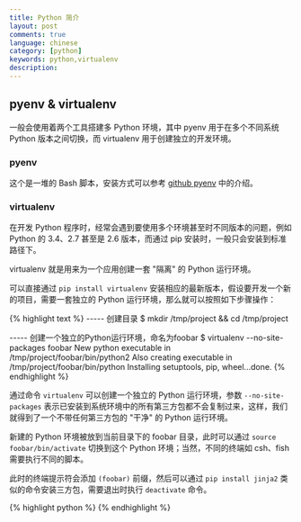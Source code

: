 ```yaml
---
title: Python 简介
layout: post
comments: true
language: chinese
category: [python]
keywords: python,virtualenv
description:
---
```


<!-- more -->


<!--
# 简介

![python exception hierarchy]({{ site.url }}/images/python/exception-hierarchy.png "python exception hierarchy"){: .pull-center}


在 ipython 中可以通过 BaseException.&lt;tab&gt; 查看属性，其中又两个成员变量 args-tuple 和 message-string(python2.6之后已经去除) 两个属性，在继承时可以覆盖两者。<br><br>

触发异常可以使用 raise ValueError("Some message") 。


# 异常处理方式

如果你在写程序时遇到异常后想进行如下处理的话请参考我下面写的对异常处理的方法：

假设有下面的一段程序：
try:
语句1
语句2
.
语句N
except .........:
print .......

但是你并不知道“语句1至语句N”在执行会出什么样的异常，但你还要做异常处理，且想把出现的异常打印出来，并不停止程序的运行，
所以在“except ......”这句应怎样来写呢？

至少3个方法：

方法一：捕获所有异常
--------------------------------------------------------------------------------
code:

try:
a=b
b=c
except Exception,ex:
print Exception,":",ex
--------------------------------------------------------------------------------

方法二：采用traceback模块查看异常
--------------------------------------------------------------------------------
code:

import traceback
try:
a=b
b=c
except:
traceback.print_exc()

----------------------------------------------------------------------------
方法三：采用sys模块回溯最后的异常
----------------------------------------------------------------------------
code:

import sys
try:
a=b
b=c
except:
info=sys.exc_info()
print info[0],":",info[1]

--------------------------------------------------------------------------------

但是，如果你还想把这些异常保存到一个日志文件中，来分析这些异常，那么请看下面的方法：
把　traceback.print_exc()　打印在屏幕上的信息保存到一个文本文件中
code:

try:
a=b
b=c
except:
f=open("c:\\log.txt",'a')
traceback.print_exc(file=f)
f.flush()
f.close()

-->




## pyenv & virtualenv

一般会使用着两个工具搭建多 Python 环境，其中 pyenv 用于在多个不同系统 Python 版本之间切换，而 virtualenv 用于创建独立的开发环境。

### pyenv

这个是一堆的 Bash 脚本，安装方式可以参考 [github pyenv](https://github.com/pyenv/pyenv) 中的介绍。

### virtualenv

在开发 Python 程序时，经常会遇到要使用多个环境甚至时不同版本的问题，例如 Python 的 3.4、2.7 甚至是 2.6 版本，而通过 pip 安装时，一般只会安装到标准路径下。

virtualenv 就是用来为一个应用创建一套 "隔离" 的 Python 运行环境。

可以直接通过 `pip install virtualenv` 安装相应的最新版本，假设要开发一个新的项目，需要一套独立的 Python 运行环境，那么就可以按照如下步骤操作：

{% highlight text %}
----- 创建目录
$ mkdir /tmp/project && cd /tmp/project

----- 创建一个独立的Python运行环境，命名为foobar
$ virtualenv --no-site-packages foobar
New python executable in /tmp/project/foobar/bin/python2
Also creating executable in /tmp/project/foobar/bin/python
Installing setuptools, pip, wheel...done.
{% endhighlight %}

通过命令 `virtualenv` 可以创建一个独立的 Python 运行环境，参数 `--no-site-packages` 表示已安装到系统环境中的所有第三方包都不会复制过来，这样，我们就得到了一个不带任何第三方包的 "干净" 的 Python 运行环境。

新建的 Python 环境被放到当前目录下的 foobar 目录，此时可以通过 `source foobar/bin/activate` 切换到这个 Python 环境；当然，不同的终端如 csh、fish 需要执行不同的脚本。

此时的终端提示符会添加 `(foobar)` 前缀，然后可以通过 `pip install jinja2` 类似的命令安装三方包，需要退出时执行 `deactivate` 命令。


<!--
Fabric
-->


{% highlight python %}
{% endhighlight %}
